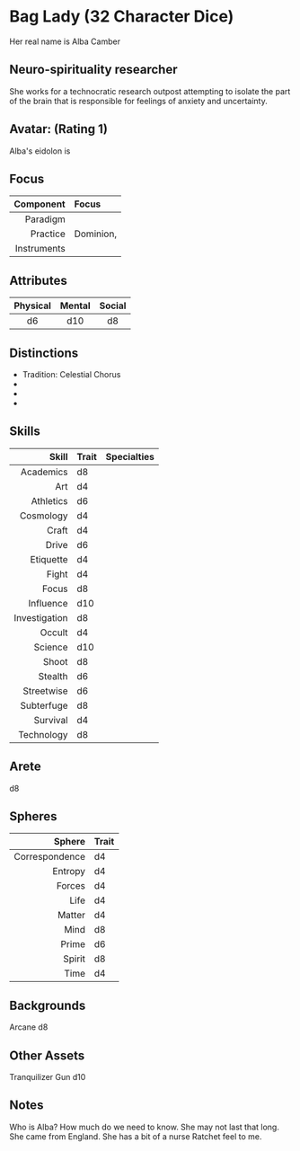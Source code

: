 # Bag Lady (32 Character Dice)

  Her real name is Alba Camber

## Neuro-spirituality researcher

  She works for a technocratic research outpost attempting to isolate the part of the brain that is responsible for feelings of anxiety and uncertainty.  

## Avatar:  (Rating 1)
  
  Alba's eidolon is 

## Focus

  Component   | Focus
  -----------:|:------
  Paradigm    | 
  Practice    | Dominion, 
  Instruments | 

## Attributes

  Physical | Mental | Social
  :-------:|:------:|:-----:
  d6       | d10 		| d8
 
## Distinctions

  * Tradition: Celestial Chorus
  * 
  * 
  * 

## Skills

  Skill 			| Trait | Specialties
  --------------:|:------|:------------
  Academics 		| d8	  |
  Art 			    | d4	  |
  Athletics 		| d6	  |
  Cosmology 		| d4	  |
  Craft 			  | d4	  |
  Drive 			  | d6	  |
  Etiquette 		| d4	  |
  Fight 			  | d4	  |
  Focus 			  | d8	  |
  Influence 		| d10	  |
  Investigation | d8	  |
  Occult  			| d4	  |
  Science  		  | d10	  |
  Shoot  			  | d8	  |
  Stealth  		  | d6	  |
  Streetwise  	| d6	  |
  Subterfuge  	| d8	  |
  Survival  		| d4	  |
  Technology 		| d8	  |

## Arete

  d8

## Spheres

  Sphere 			   | Trait 
  --------------:|:------
  Correspondence | d4	  
  Entropy 			 | d4	  
  Forces 			   | d4	  
  Life 				   | d4	  
  Matter 			   | d4	  
  Mind 				   | d8	  
  Prime 			   | d6	  
  Spirit 			   | d8	  
  Time 				   | d4	  

## Backgrounds

  Arcane d8

## Other Assets

  Tranquilizer Gun d10

## Notes

  Who is Alba? How much do we need to know. She may not last that long. She came from England. 
  She has a bit of a nurse Ratchet feel to me. 